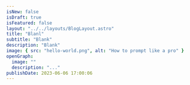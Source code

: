 ```yaml
---
isNew: false
isDraft: true
isFeatured: false
layout: "../../layouts/BlogLayout.astro"
title: "Blanl"
subtitle: "Blank"
description: "Blank"
image: { src: "hello-world.png", alt: "How to prompt like a pro" }
openGraph:
  image: ""
  description: "..."
publishDate: 2023-06-06 17:00:06
---
```

